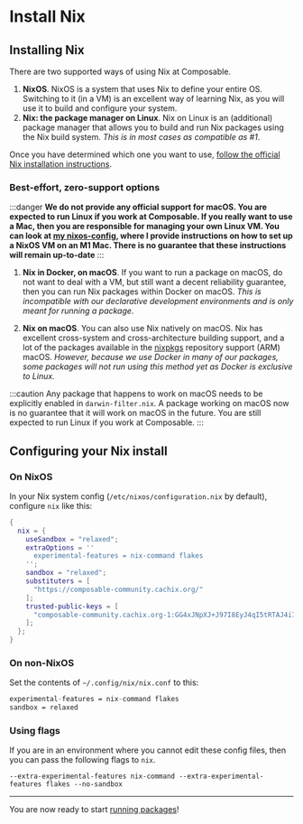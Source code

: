 # Install Nix

## Installing Nix

There are two supported ways of using Nix at Composable. 

1. **NixOS**. NixOS is a system that uses Nix to define your entire OS.
Switching to it (in a VM) is an excellent way of learning Nix, as you will
use it to build and configure your system. 
2. **Nix: the package manager on Linux**. Nix on Linux is an (additional)
package manager that allows you to build and run Nix packages using the Nix
build system. _This is in most cases as compatible as #1_.

Once you have determined which one you want to use, [follow the official Nix
installation instructions](https://nixos.org/download.html).

### Best-effort, zero-support options

:::danger
**We do not provide any official support for macOS. You are expected to run
Linux if you work at Composable. If you really want to use a Mac, then you are
responsible for managing your own Linux VM. You can look at [my nixos-config](https://github.com/cor/nixos-config), 
where I provide instructions on how to
set up a NixOS VM on an M1 Mac. There is no guarantee that these instructions
will remain up-to-date**
:::

1. **Nix in Docker, on macOS**. If you want to run a package on macOS, do not
want to deal with a VM, but still want a decent reliability guarantee, then
you can run Nix packages within Docker on macOS. _This is incompatible with our
declarative development environments and is only meant for running a package_.

2. **Nix on macOS**. You can also use Nix natively on macOS.
Nix has excellent cross-system and cross-architecture building support, and a
lot of the packages available in the [nixpkgs](https://nixos.wiki/wiki/Nixpkgs)
repository support (ARM) macOS. _However, because we use Docker in many of
our packages, some packages will not run using this method yet as Docker is
exclusive to Linux._

:::caution
Any package that happens to work on macOS needs to be explicitly enabled in
`darwin-filter.nix`. A package working on macOS now is no guarantee that it
will work on macOS in the future. You are still expected to run Linux if you
work at Composable.
:::



## Configuring your Nix install

### On NixOS

In your Nix system config (`/etc/nixos/configuration.nix` by default), configure `nix` like this:

```nix
{
  nix = {
    useSandbox = "relaxed";
    extraOptions = ''
      experimental-features = nix-command flakes
    '';
    sandbox = "relaxed";
    substituters = [ 
      "https://composable-community.cachix.org/" 
    ];
    trusted-public-keys = [
      "composable-community.cachix.org-1:GG4xJNpXJ+J97I8EyJ4qI5tRTAJ4i7h+NK2Z32I8sK8="
    ];  
  };
}
```

### On non-NixOS

Set the contents of `~/.config/nix/nix.conf` to this:

```nix
experimental-features = nix-command flakes
sandbox = relaxed
```

### Using flags

If you are in an environment where you cannot edit these config files, then you can pass the following flags to `nix`. 

```
--extra-experimental-features nix-command --extra-experimental-features flakes --no-sandbox
```

---

You are now ready to start [running packages](./run-packages)!
